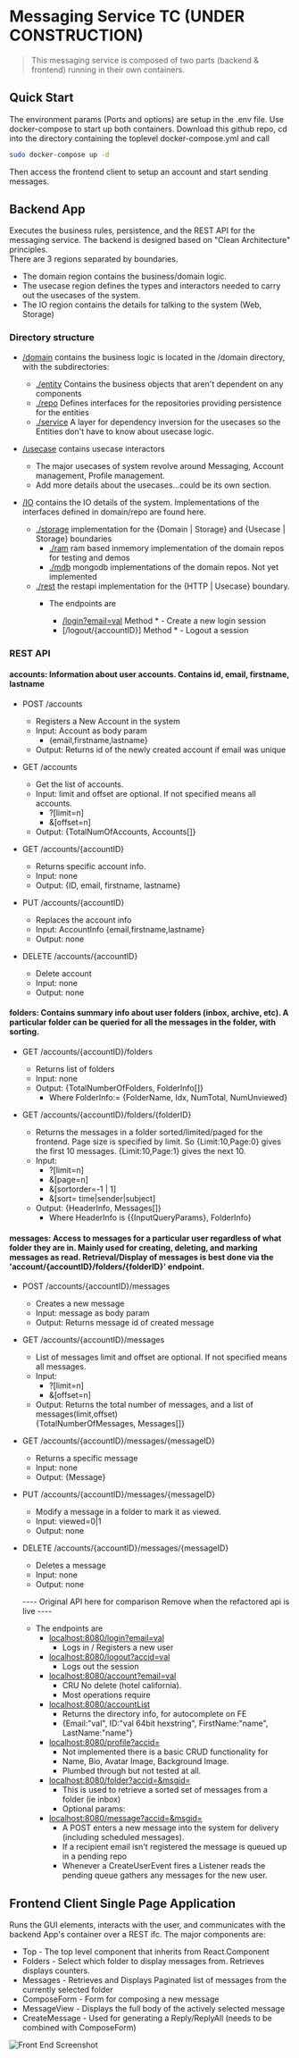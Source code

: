 # Messaging Service TC (UNDER CONSTRUCTION)

> This messaging service is composed of two parts (backend & frontend) running in their own containers.

## Quick Start
The environment params (Ports and options) are setup in the .env file. Use docker-compose to start up both containers. 
Download this github repo, cd into the directory containing the toplevel docker-compose.yml and call
``` bash
sudo docker-compose up -d
```
Then access the frontend client to setup an account and start sending messages. 

## Backend App
Executes the business rules, persistence, and the REST API for the messaging service. The backend is designed based on "Clean Architecture" principles.  
There are 3 regions separated by boundaries. 
* The domain region contains the business/domain logic. 
* The usecase region defines the types and interactors needed to carry out the usecases of the system.  
* The IO region contains the details for talking to the system (Web, Storage)

### Directory structure
* [/domain]()     contains the business logic is located in the /domain directory, with the subdirectories:
  * [./entity]()   Contains the business objects that aren't dependent on any components
  * [./repo]()     Defines interfaces for the repositories providing persistence for the entities 
  * [./service]()   A layer for dependency inversion for the usecases so the Entities don't have to know about usecase logic.

* [/usecase]() contains usecase interactors 
    * The major usecases of system revolve around Messaging, Account management, Profile management.
    * Add more details about the usecases...could be its own section.

* [/IO]() contains the IO details of the system. Implementations of the interfaces defined in domain/repo are found here.
  * [./storage]()  implementation for the {Domain | Storage} and {Usecase | Storage} boundaries
    * [./ram]()    ram based inmemory implementation of the domain repos for testing and demos
    * [./mdb]()    mongodb implementations of the domain repos. Not yet implemented
  * [./rest]()  the restapi implementation for the {HTTP | Usecase} boundary.
    * The endpoints are 

      * [/login?email=val]() 
        Method * - Create a new login session
      * [/logout/{accountID}]
        Method * - Logout a session

### REST API

#### accounts: Information about user accounts. Contains id, email, firstname, lastname  
* POST /accounts   
  * Registers a New Account in the system   
  * Input: Account as body param   
    * {email,firstname,lastname}   
  * Output: Returns id of the newly created account if email was unique   

* GET /accounts  
  * Get the list of accounts.  
  * Input:  limit and offset are optional. If not specified means all accounts.   
    * ?[limit=n]  
    * &[offset=n]  
  * Output: {TotalNumOfAccounts, Accounts[]}  

* GET /accounts/{accountID}  
  * Returns specific account info.  
  * Input: none  
  * Output: {ID, email, firstname, lastname}   

* PUT /accounts/{accountID}   
  * Replaces the account info   
  * Input: AccountInfo {email,firstname,lastname}   
  * Output: none
  
* DELETE /accounts/{accountID} 
  * Delete account 
  * Input: none
  * Output: none

#### folders: Contains summary info about user folders (inbox, archive, etc). A particular folder can be queried for all the messages in the folder, with sorting. 

* GET /accounts/{accountID}/folders  
  * Returns list of folders  
  * Input: none  
  * Output: {TotalNumberOfFolders, FolderInfo[]}  
    * Where FolderInfo:= {FolderName, Idx, NumTotal, NumUnviewed} 

* GET /accounts/{accountID}/folders/{folderID}  
  * Returns the messages in a folder sorted/limited/paged for the frontend. Page size is specified by limit. So {Limit:10,Page:0} gives the first 10 messages.  {Limit:10,Page:1} gives the next 10. 
  * Input:  
    * ?[limit=n]  
    * &[page=n]  
    * &[sortorder=-1 \| 1]  
    * &[sort= time\|sender\|subject]  
  * Output: {HeaderInfo, Messages[]}  
    * Where HeaderInfo is {{InputQueryParams}, FolderInfo} 

#### messages: Access to messages for a particular user regardless of what folder they are in. Mainly used for creating, deleting, and marking messages as read. Retrieval/Display of messages is best done via the 'account/{accountID}/folders/{folderID}' endpoint. 

* POST /accounts/{accountID}/messages  
  * Creates a new message  
  * Input:  message as body param  
  * Output: Returns message id of created message  

* GET /accounts/{accountID}/messages  
  * List of messages limit and offset are optional. If not specified means all messages.    
  * Input:  
    * ?[limit=n]
    * &[offset=n]  
  * Output: Returns the total number of messages, and a list of messages(limit,offset)  
            {TotalNumberOfMessages,  Messages[]}  

* GET /accounts/{accountID}/messages/{messageID}  
  * Returns a specific message  
  * Input:  none  
  * Output: {Message}  

* PUT /accounts/{accountID}/messages/{messageID}  
  * Modify a message in a folder to mark it as viewed.  
  * Input:  viewed=0\|1  
  * Output: none  

* DELETE /accounts/{accountID}/messages/{messageID}  
  * Deletes a message  
  * Input:  none  
  * Output: none  
  
  ---- Original API here for comparison Remove when the refactored api is live ----

    * The endpoints are 
      * [localhost:8080/login?email=val]()  
        * Logs in / Registers a new user
      * [localhost:8080/logout?accid=val]() 
        * Logs out the session
      * [localhost:8080/account?email=val]() 
        * CRU No delete (hotel california). 
        * Most operations require
      * [localhost:8080/accountList]() 
        * Returns the directory info, for autocomplete on FE
        * {Email:"val", ID:"val 64bit hexstring", FirstName:"name", LastName:"name"}
      * [localhost:8080/profile?accid=<val>]() 
        * Not implemented there is a basic CRUD functionality for 
        * Name, Bio, Avatar Image, Background Image. 
        * Plumbed through but not tested at all.
      * [localhost:8080/folder?accid=<val>&msgid=<val>]() 
        * This is used to retrieve a sorted set of messages from a folder (ie inbox)        
        * Optional params: 
      * [localhost:8080/message?accid=<val>&msgid=<val>]()
        * A POST enters a new message into the system for delivery (including scheduled messages).  
        * If a recipient email isn't registered the message is queued up in a pending repo
        * Whenever a CreateUserEvent fires a Listener reads the pending queue gathers any messages for the new user. 

	
## Frontend Client Single Page Application 
Runs the GUI elements, interacts with the user, and communicates with the backend App's container over a REST ifc.
The major components are:
  * Top - The top level component that inherits from React.Component
  * Folders - Select which folder to display messages from. Retrieves displays counters. 
  * Messages - Retrieves and Displays Paginated list of messages from the currently selected folder
  * ComposeForm - Form for composing a new message
  * MessageView - Displays the full body of the actively selected message
  * CreateMessage - Used for generating a Reply/ReplyAll (needs to be combined with ComposeForm)

![Front End Screenshot](https://github.com/git-sim/tc/blob/master/fe_screenshot.PNG)



